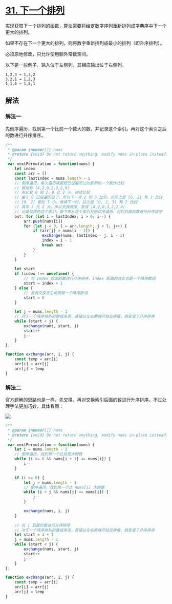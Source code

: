# [31. 下一个排列](https://leetcode-cn.com/problems/next-permutation/submissions/)
实现获取下一个排列的函数，算法需要将给定数字序列重新排列成字典序中下一个更大的排列。

如果不存在下一个更大的排列，则将数字重新排列成最小的排列（即升序排列）。

必须原地修改，只允许使用额外常数空间。

以下是一些例子，输入位于左侧列，其相应输出位于右侧列。
```
1,2,3 → 1,3,2
3,2,1 → 1,2,3
1,1,5 → 1,5,1
```
## 解法
### 解法一
先倒序遍历，找到第一个比前一个数大的数，并记录这个索引。再对这个索引之后的数进行升序排序。
```js
/**
 * @param {number[]} nums
 * @return {void} Do not return anything, modify nums in-place instead.
 */
 var nextPermutation = function(nums) {
    let index
    const arr = []
    const lastIndex = nums.length - 1
    // 倒序遍历，每次遍历需要把已经遍历过的数和前一个数作比较
    // 假设有 [4,2,0,2,3,2,0]
    // 先比较 0 和 2，0 比 2 小，继续比较
    // 由于 0 已经遍历过了，所以下一次 2 和 3 比较，实际上是 [0, 2] 和 3 比较
    // [0, 2] 都比 3 小，继续下一轮，这次是 [0, 2, 3] 和 2 比较
    // 其中 3 比 2 大，所以交换顺序，变成 [4,2,0,3,2,2,0]
    // 记录交换的这个索引，接下来从这个索引开始正序遍历，对它后面的数进行升序排序
    out: for (let i = lastIndex; i > 0; i--) {
        arr.push(nums[i])
        for (let j = 0, l = arr.length; j < l; j++) {
            if (arr[j] > nums[i - 1]) {
                exchange(nums, lastIndex - j, i - 1)
                index = i - 1
                break out
            }
        }
    }
    
    let start
    if (index !== undefined) {
        // 对 index 后面的数进行升序排序，index 后面的其实也是一个降序数组
        start = index + 1
    } else {
        // 没有交换发生说明是一个降序数组
        start = 0
    }

    let j = nums.length - 1
    // 对于一个降序排列的数组来说，直接从左右两端开始交换值，就变成了升序排序
    while (start < j) {
        exchange(nums, start, j)
        start++
        j--
    }
};

function exchange(arr, i, j) {
    const temp = arr[i]
    arr[i] = arr[j]
    arr[j] = temp
}
```
### 解法二
官方题解的思路也是一样，先交换，再对交换索引后面的数进行升序排序。不过处理手法更加巧妙，具体看图：

![](https://pic.leetcode-cn.com/1df4ae7eb275ba4ab944521f99c84d782d17df804d5c15e249881bafcf106173-file_1555696082944)
```js
/**
 * @param {number[]} nums
 * @return {void} Do not return anything, modify nums in-place instead.
 */
 var nextPermutation = function(nums) {
    let i = nums.length - 2
    // 倒序遍历，找到第一个比前面大的数
    while (i >= 0 && nums[i + 1] <= nums[i]) {
        i--
    }

    if (i >= 0) {
        let j = nums.length - 1
        // 倒序遍历，找到第一个比 nums[i] 大的数
        while (i < j && nums[j] <= nums[i]) {
            j--
        }

        exchange(nums, i, j)
    }
    
    // 对 i 后面的数进行升序排序
    // 对于一个降序排列的数组来说，直接从左右两端开始交换值，就变成了升序排序
    let start = i + 1
    j = nums.length - 1
    while (start < j) {
        exchange(nums, start, j)
        start++
        j--
    }
};

function exchange(arr, i, j) {
    const temp = arr[i]
    arr[i] = arr[j]
    arr[j] = temp
}
```

